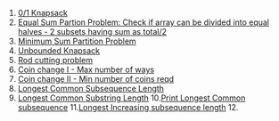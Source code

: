 1. [0/1 Knapsack](https://practice.geeksforgeeks.org/problems/0-1-knapsack-problem/0)
2. [Equal Sum Partion Problem: Check if array can be divided into equal halves - 2 subsets having sum as total/2](https://leetcode.com/problems/partition-equal-subset-sum/submissions/)
3. [Minimum Sum Partition Problem](https://practice.geeksforgeeks.org/problems/minimum-sum-partition/0)
4. [Unbounded Knapsack](https://practice.geeksforgeeks.org/problems/knapsack-with-duplicate-items/0)
5. [Rod cutting problem](https://practice.geeksforgeeks.org/problems/rod-cutting/0/)
6. [Coin change I - Max number of ways](https://leetcode.com/problems/coin-change-2/)
7. [Coin change II - Min number of coins reqd](https://leetcode.com/problems/coin-change/submissions/)
8. [Longest Common Subsequence Length](https://leetcode.com/problems/longest-common-subsequence/submissions/)
9. [Longest Common Substring Length](https://practice.geeksforgeeks.org/problems/longest-common-substring/0)
10.[Print Longest Common subsequence]()
11.[Longest Increasing subsequence length](https://leetcode.com/problems/longest-increasing-subsequence/)
12.[]()

